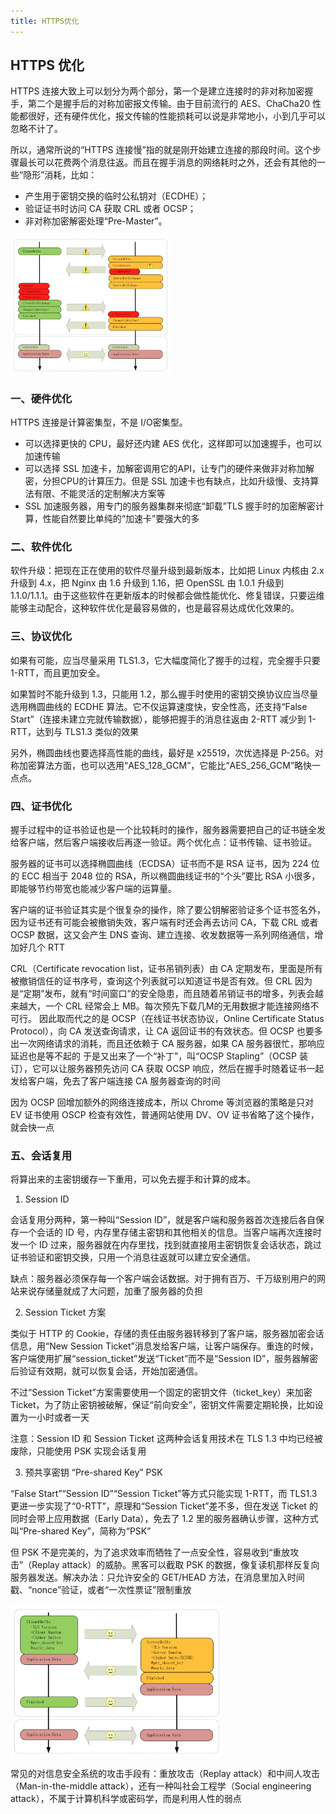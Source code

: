 ```yaml
---
title: HTTPS优化
---
```


## HTTPS 优化

HTTPS 连接大致上可以划分为两个部分，第一个是建立连接时的非对称加密握手，第二个是握手后的对称加密报文传输。由于目前流行的 AES、ChaCha20 性能都很好，还有硬件优化，报文传输的性能损耗可以说是非常地小，小到几乎可以忽略不计了。

所以，通常所说的“HTTPS 连接慢”指的就是刚开始建立连接的那段时间。这个步骤最长可以花费两个消息往返。而且在握手消息的网络耗时之外，还会有其他的一些“隐形”消耗，比如：

- 产生用于密钥交换的临时公私钥对（ECDHE）；
- 验证证书时访问 CA 获取 CRL 或者 OCSP；
- 非对称加密解密处理“Pre-Master”。

<img src="./image/HTTPS性能优化.png" style="zoom:25%;" />

### 一、硬件优化

HTTPS 连接是计算密集型，不是 I/O密集型。

- 可以选择更快的 CPU，最好还内建 AES 优化，这样即可以加速握手，也可以加速传输
- 可以选择 SSL 加速卡，加解密调用它的API，让专门的硬件来做非对称加解密，分担CPU的计算压力。但是 SSL 加速卡也有缺点，比如升级慢、支持算法有限、不能灵活的定制解决方案等
- SSL 加速服务器，用专门的服务器集群来彻底“卸载”TLS 握手时的加密解密计算，性能自然要比单纯的“加速卡”要强大的多

### 二、软件优化

软件升级：把现在正在使用的软件尽量升级到最新版本，比如把 Linux 内核由 2.x 升级到 4.x，把 Nginx 由 1.6 升级到 1.16，把 OpenSSL 由 1.0.1 升级到 1.1.0/1.1.1。由于这些软件在更新版本的时候都会做性能优化、修复错误，只要运维能够主动配合，这种软件优化是最容易做的，也是最容易达成优化效果的。

### 三、协议优化

如果有可能，应当尽量采用 TLS1.3，它大幅度简化了握手的过程，完全握手只要 1-RTT，而且更加安全。

如果暂时不能升级到 1.3，只能用 1.2，那么握手时使用的密钥交换协议应当尽量选用椭圆曲线的 ECDHE 算法。它不仅运算速度快，安全性高，还支持“False Start”（连接未建立完就传输数据），能够把握手的消息往返由 2-RTT 减少到 1-RTT，达到与 TLS1.3 类似的效果

另外，椭圆曲线也要选择高性能的曲线，最好是 x25519，次优选择是 P-256。对称加密算法方面，也可以选用“AES_128_GCM”，它能比“AES_256_GCM”略快一点点。

### 四、证书优化

握手过程中的证书验证也是一个比较耗时的操作，服务器需要把自己的证书链全发给客户端，然后客户端接收后再逐一验证。两个优化点：证书传输、证书验证。

服务器的证书可以选择椭圆曲线（ECDSA）证书而不是 RSA 证书，因为 224 位的 ECC 相当于 2048 位的 RSA，所以椭圆曲线证书的“个头”要比 RSA 小很多，即能够节约带宽也能减少客户端的运算量。

客户端的证书验证其实是个很复杂的操作，除了要公钥解密验证多个证书签名外，因为证书还有可能会被撤销失效，客户端有时还会再去访问 CA，下载 CRL 或者 OCSP 数据，这又会产生 DNS 查询、建立连接、收发数据等一系列网络通信，增加好几个 RTT

CRL（Certificate revocation list，证书吊销列表）由 CA 定期发布，里面是所有被撤销信任的证书序号，查询这个列表就可以知道证书是否有效。但 CRL 因为是“定期”发布，就有“时间窗口”的安全隐患，而且随着吊销证书的增多，列表会越来越大，一个 CRL 经常会上 MB。每次预先下载几M的无用数据才能连接网络不可行。
因此取而代之的是 OCSP（在线证书状态协议，Online Certificate Status Protocol），向 CA 发送查询请求，让 CA 返回证书的有效状态。但 OCSP 也要多出一次网络请求的消耗，而且还依赖于 CA 服务器，如果 CA 服务器很忙，那响应延迟也是等不起的
于是又出来了一个“补丁”，叫“OCSP Stapling”（OCSP 装订），它可以让服务器预先访问 CA 获取 OCSP 响应，然后在握手时随着证书一起发给客户端，免去了客户端连接 CA 服务器查询的时间

因为 OCSP 回增加额外的网络连接成本，所以 Chrome 等浏览器的策略是只对 EV 证书使用 OSCP 检查有效性，普通网站使用 DV、OV 证书省略了这个操作，就会快一点

### 五、会话复用

将算出来的主密钥缓存一下重用，可以免去握手和计算的成本。

1. Session ID 

会话复用分两种，第一种叫“Session ID”，就是客户端和服务器首次连接后各自保存一个会话的 ID 号，内存里存储主密钥和其他相关的信息。当客户端再次连接时发一个 ID 过来，服务器就在内存里找，找到就直接用主密钥恢复会话状态，跳过证书验证和密钥交换，只用一个消息往返就可以建立安全通信。

缺点：服务器必须保存每一个客户端会话数据。对于拥有百万、千万级别用户的网站来说存储量就成了大问题，加重了服务器的负担

2. Session Ticket 方案

类似于 HTTP 的 Cookie，存储的责任由服务器转移到了客户端，服务器加密会话信息，用“New Session Ticket”消息发给客户端，让客户端保存。重连的时候，客户端使用扩展“session_ticket”发送“Ticket”而不是“Session ID”，服务器解密后验证有效期，就可以恢复会话，开始加密通信。

不过“Session Ticket”方案需要使用一个固定的密钥文件（ticket_key）来加密 Ticket，为了防止密钥被破解，保证“前向安全”，密钥文件需要定期轮换，比如设置为一小时或者一天

注意：Session ID 和 Session Ticket 这两种会话复用技术在 TLS 1.3 中均已经被废除，只能使用 PSK 实现会话复用

3. 预共享密钥 “Pre-shared Key” PSK

“False Start”“Session ID”“Session Ticket”等方式只能实现 1-RTT，而 TLS1.3 更进一步实现了“0-RTT”，原理和“Session Ticket”差不多，但在发送 Ticket 的同时会带上应用数据（Early Data），免去了 1.2 里的服务器确认步骤，这种方式叫“Pre-shared Key”，简称为“PSK”

但 PSK 不是完美的，为了追求效率而牺牲了一点安全性，容易收到“重放攻击”（Replay attack）的威胁。黑客可以截取 PSK 的数据，像复读机那样反复向服务器发送。解决办法：只允许安全的 GET/HEAD 方法，在消息里加入时间戳、“nonce”验证，或者“一次性票证”限制重放

<img src="./image/PSK会话复用.png" style="zoom:33%;" />

常见的对信息安全系统的攻击手段有：重放攻击（Replay attack）和中间人攻击（Man-in-the-middle attack），还有一种叫社会工程学（Social engineering attack），不属于计算机科学或密码学，而是利用人性的弱点





